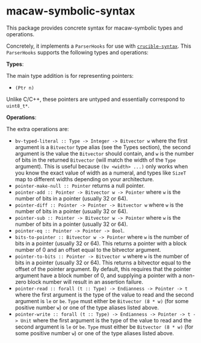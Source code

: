 # macaw-symbolic-syntax

This package provides concrete syntax for macaw-symbolic types and operations.

Concretely, it implements a `ParserHooks` for use with [`crucible-syntax`][syn].
This `ParserHooks` supports the following types and operations:

**Types**:

The main type addition is for representing pointers:

- `(Ptr n)`

Unlike C/C++, these pointers are untyped and essentially correspond to `uint8_t*`.

**Operations**:

The extra operations are:

- `bv-typed-literal :: Type -> Integer -> Bitvector w` where the first argument is a `Bitvector` type alias (see the Types section), the second argument is the value the `Bitvector` should contain, and `w` is the number of bits in the returned `Bitvector` (will match the width of the `Type` argument). This is useful because `(bv <width> ...)` only works when you know the exact value of width as a numeral, and types like `SizeT` map to different widths depending on your architecture.
- `pointer-make-null :: Pointer` returns a null pointer.
- `pointer-add :: Pointer -> Bitvector w -> Pointer` where `w` is the number of bits in a pointer (usually 32 or 64).
- `pointer-diff :: Pointer -> Pointer -> Bitvector w` where `w` is the number of bits in a pointer (usually 32 or 64).
- `pointer-sub :: Pointer -> Bitvector w -> Pointer` where `w` is the number of bits in a pointer (usually 32 or 64).
- `pointer-eq :: Pointer -> Pointer -> Bool`.
- `bits-to-pointer :: Bitvector w -> Pointer` where `w` is the number of bits in a pointer (usually 32 or 64). This returns a pointer with a block number of 0 and an offset equal to the bitvector argument.
- `pointer-to-bits :: Pointer -> Bitvector w` where `w` is the number of bits in a pointer (usually 32 or 64). This returns a bitvector equal to the offset of the pointer argument. By default, this requires that the pointer argument have a block number of 0, and supplying a pointer with a non-zero block number will result in an assertion failure.
- `pointer-read :: forall (t :: Type) -> Endianness -> Pointer -> t` where the first argument is the type of the value to read and the second argument is `le` or `be`. `Type` must either be `Bitvector (8 * w)` (for some positive number `w`) or one of the type aliases listed above.
- `pointer-write :: forall (t :: Type) -> Endianness -> Pointer -> t -> Unit` where the first argument is the type of the value to read and the second argument is `le` or `be`. `Type` must either be `Bitvector (8 * w)` (for some positive number `w`) or one of the type aliases listed above.

[syn]: https://github.com/GaloisInc/crucible/tree/master/crucible-syntax
